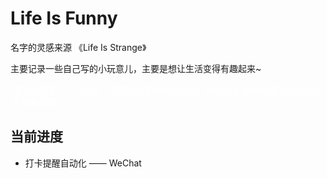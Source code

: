 
# Life Is Funny

名字的灵感来源 《Life Is Strange》

主要记录一些自己写的小玩意儿，主要是想让生活变得有趣起来~

<div style="color: white;">(其实可能是一个人待久了想要对抗那种孤独感吧，所以我才拼命的想让自己的生活充满乐趣)</div>

## 当前进度

- 打卡提醒自动化 —— WeChat


